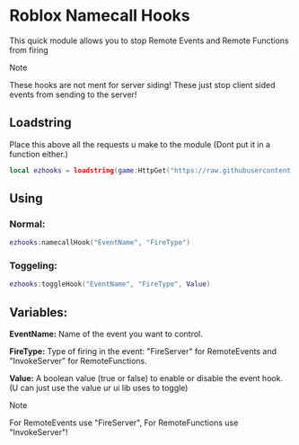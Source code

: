 # Roblox Namecall Hooks
This quick module allows you to stop Remote Events and Remote Functions from firing

> [!NOTE]
> These hooks are not ment for server siding! These just stop client sided events from sending to the server!

## Loadstring
Place this above all the requests u make to the module (Dont put it in a function either.)
```lua
local ezhooks = loadstring(game:HttpGet("https://raw.githubusercontent.com/HyptoHax/Hooks/main/hooks.lua"),true)();
```

## Using
### Normal:
```lua
ezhooks:namecallHook("EventName", "FireType")
```

### Toggeling:
```lua
ezhooks:toggleHook("EventName", "FireType", Value)
```

## Variables:
**EventName:** Name of the event you want to control.

**FireType:** Type of firing in the event: "FireServer" for RemoteEvents and "InvokeServer" for RemoteFunctions.

**Value:** A boolean value (true or false) to enable or disable the event hook. (U can just use the value ur ui lib uses to toggle)

> [!NOTE]
> For RemoteEvents use "FireServer", For RemoteFunctions use "InvokeServer"!
